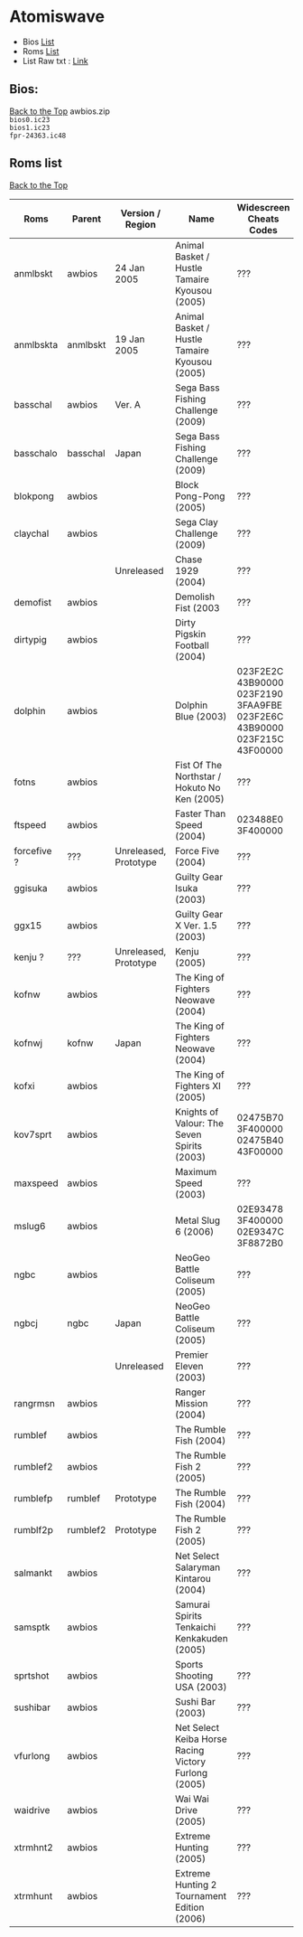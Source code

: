 # Atomiswave 
- Bios [List](#bios)
- Roms [List](#roms-list)
- List Raw txt : [Link](https://github.com/matakko/rom-name/blob/main/txt/atomiswave-name.txt)


## Bios:  
[Back to the Top](#atomiswave)
awbios.zip         <br />
`bios0.ic23       `<br />
`bios1.ic23       `<br />
`fpr-24363.ic48   `<br />
 

## Roms list 
[Back to the Top](#atomiswave)


| Roms         | Parent            |  Version / Region        | Name                                                              |    Widescreen Cheats Codes                                                                    |
| ---------    | --------          |  ----------------------- | ----------------------------------------------------------------- | --------------------------------------------------------------------------------------------- | 
| anmlbskt     |	awbios         | 24 Jan 2005              | Animal Basket / Hustle Tamaire Kyousou (2005)                       | ???                                                                                           |
| anmlbskta    |	anmlbskt       | 19 Jan 2005              | Animal Basket / Hustle Tamaire Kyousou (2005)                       | ???                                                                                           |
| basschal     |	awbios         | Ver. A                   | Sega Bass Fishing Challenge (2009)                                  | ???                                                                                           |
| basschalo    |	basschal       | Japan                    | Sega Bass Fishing Challenge (2009)                                  | ???                                                                                           |
| blokpong     |	awbios         |                          | Block Pong-Pong (2005)                                              | ???                                                                                           |
| claychal     |	awbios         |                          | Sega Clay Challenge (2009)                                          | ???                                                                                           |
|              |	               | Unreleased               | Chase 1929 (2004)                                                   | ???                                                                                           |
| demofist     |	awbios         |                          | Demolish Fist (2003                                                 | ???                                                                                           |
| dirtypig     |	awbios         |                          | Dirty Pigskin Football (2004)                                       | ???                                                                                           |
| dolphin      |	awbios         |                          | Dolphin Blue (2003)                                                 | 023F2E2C 43B90000 <br /> 023F2190 3FAA9FBE <br /> 023F2E6C 43B90000 <br />  023F215C 43F00000 |
| fotns        |	awbios         |                          | Fist Of The Northstar / Hokuto No Ken (2005)                        | ???                                                                                           |
| ftspeed      |	awbios         |                          | Faster Than Speed (2004)                                            | 023488E0 3F400000                                                                             |
| forcefive ?  |	???            | Unreleased, Prototype    | Force Five (2004)                                                   | ???                                                                                           |
| ggisuka      |	awbios         |                          | Guilty Gear Isuka (2003)                                            | ???                                                                                           |
| ggx15        |	awbios         |                          | Guilty Gear X Ver. 1.5 (2003)                                       | ???                                                                                           |
| kenju ?      |	???            | Unreleased, Prototype    | Kenju (2005)                                                        | ???                                                                                           |
| kofnw        |	awbios         |                          | The King of Fighters Neowave (2004)                                 | ???                                                                                           |
| kofnwj       |	kofnw          | Japan                    | The King of Fighters Neowave (2004)                                 | ???                                                                                           |
| kofxi        |	awbios         |                          | The King of Fighters XI (2005)                                      | ???                                                                                           |
| kov7sprt     |	awbios         |                          | Knights of Valour: The Seven Spirits (2003)                         | 02475B70 3F400000 <br /> 02475B40 43F00000                                                    |
| maxspeed     |	awbios         |                          | Maximum Speed (2003)                                                | ???                                                                                           |
| mslug6       |	awbios         |                          | Metal Slug 6 (2006)                                                 | 02E93478 3F400000 <br /> 02E9347C 3F8872B0                                                    |
| ngbc         |	awbios         |                          | NeoGeo Battle Coliseum (2005)                                       | ???                                                                                           |
| ngbcj        |	ngbc           | Japan                    | NeoGeo Battle Coliseum (2005)                                       | ???                                                                                           |
|              |	               | Unreleased               | Premier Eleven (2003)                                               | ???                                                                                           |
| rangrmsn     |	awbios         |                          | Ranger Mission (2004)                                               | ???                                                                                           |
| rumblef      |	awbios         |                          | The Rumble Fish (2004)                                              | ???                                                                                           |
| rumblef2     |	awbios         |                          | The Rumble Fish 2 (2005)                                            | ???                                                                                           |
| rumblefp     |	rumblef        | Prototype                | The Rumble Fish (2004)                                              | ???                                                                                           |
| rumblf2p     |	rumblef2       | Prototype                | The Rumble Fish 2 (2005)                                            | ???                                                                                           |
| salmankt     |	awbios         |                          | Net Select Salaryman Kintarou (2004)                                | ???                                                                                           |
| samsptk      |	awbios         |                          | Samurai Spirits Tenkaichi Kenkakuden (2005)                         | ???                                                                                           |
| sprtshot     |	awbios         |                          | Sports Shooting USA (2003)                                          | ???                                                                                           |
| sushibar     |	awbios         |                          | Sushi Bar (2003)                                                    | ???                                                                                           |
| vfurlong     |	awbios         |                          | Net Select Keiba Horse Racing Victory Furlong (2005)                | ???                                                                                           |
| waidrive     |	awbios         |                          | Wai Wai Drive (2005)                                                | ???                                                                                           |
| xtrmhnt2     |	awbios         |                          | Extreme Hunting (2005)                                              | ???                                                                                           |
| xtrmhunt     |	awbios         |                          | Extreme Hunting 2 Tournament Edition (2006)                         | ???                                                                                           |
